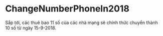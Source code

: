 # ChangeNumberPhoneIn2018
Sắp tới, các thuê bao 11 số của các nhà mạng sẽ chính thức chuyển thành 10 số từ ngày 15-9-2018.
